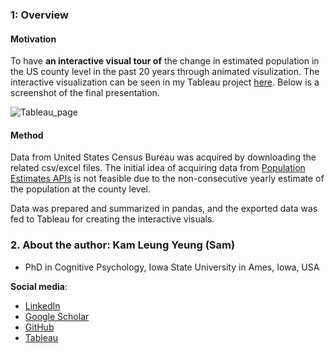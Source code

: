 ### <a id='Overview'>1: Overview</a>

#### Motivation
To have **an interactive visual tour of** the change in estimated population in the US county level in the past 20 years through animated visulization.  The interactive visualization can be seen in my Tableau project [here](https://public.tableau.com/app/profile/kam.leung.yeung/viz/USCountyPopulationEstimateChangeBetween2000and2019/Dashboard1).  Below is a screenshot of the final presentation.

![Tableau_page](https://user-images.githubusercontent.com/58142773/140528628-74375064-1c89-4eb5-bc0e-ce50f3f9d5ac.PNG)

#### Method
Data from United States Census Bureau was acquired by downloading the related csv/excel files. The initial idea of acquiring data from [Population Estimates APIs](https://www.census.gov/data/developers/data-sets/popest-popproj/popest.html) is not feasible due to the non-consecutive yearly estimate of the population at the county level.  

Data was prepared and summarized in pandas, and the exported data was fed to Tableau for creating the interactive visuals.

### <a id='sam'>2. About the author: Kam Leung Yeung (Sam)</a>
* PhD in Cognitive Psychology, Iowa State University in Ames, Iowa, USA

**Social media**:

* [LinkedIn](https://www.linkedin.com/in/kamleungyeung/)
* [Google Scholar](https://scholar.google.com/citations?user=OwUmaN8AAAAJ)
* [GitHub](https://github.com/k-l-yeung)
* [Tableau](https://public.tableau.com/app/profile/kam.leung.yeung#!/)
